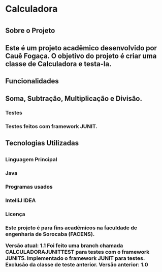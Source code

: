 <h1>Calculadora<h1>
  
<h2>Sobre o Projeto<h2>
<p>
  Este é um projeto acadêmico desenvolvido por Cauê Fogaça. O objetivo do projeto é criar uma classe de Calculadora e testa-la.
</p>  


<h2>Funcionalidades<h2>
  
<p>Soma, Subtração, Multiplicação e Divisão.</p>

<h3>Testes<h3>
<p>Testes feitos com framework JUNIT.</p>

<h2>Tecnologias Utilizadas<h2>
<h3>Linguagem Principal<h3>
 <p>Java</p>

<h3>Programas usados<h3>
 <p>IntelliJ IDEA</p>

<h3>Licença<h3>
<p>Este projeto é para fins acadêmicos na faculdade de engenharia de Sorocaba (FACENS).
  
Versão atual: 1.1
Foi feito uma branch chamada CALCULADORAJUNITTEST para testes com o framework JUNIT5.
Implementado o framework JUNIT para testes.
Exclusão da classe de teste anterior.
Versão anterior: 1.0
</p>

